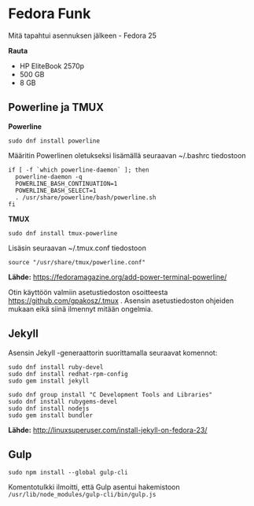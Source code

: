 # Fedora Funk
Mitä tapahtui asennuksen jälkeen - Fedora 25

**Rauta**

- HP EliteBook 2570p
- 500 GB
- 8 GB

## Powerline ja TMUX

**Powerline**

```
sudo dnf install powerline
```
Määritin Powerlinen oletukseksi lisämällä seuraavan ~/.bashrc tiedostoon

```
if [ -f `which powerline-daemon` ]; then
  powerline-daemon -q
  POWERLINE_BASH_CONTINUATION=1
  POWERLINE_BASH_SELECT=1
  . /usr/share/powerline/bash/powerline.sh
fi
```
**TMUX**

```
sudo dnf install tmux-powerline
```

Lisäsin seuraavan ~/.tmux.conf tiedostoon

```
source "/usr/share/tmux/powerline.conf"
```
**Lähde:** https://fedoramagazine.org/add-power-terminal-powerline/

Otin käyttöön valmiin asetustiedoston osoitteesta https://github.com/gpakosz/.tmux . Asensin asetustiedoston ohjeiden mukaan eikä siinä ilmennyt mitään ongelmia.

## Jekyll

Asensin Jekyll -generaattorin suorittamalla seuraavat komennot:

```
sudo dnf install ruby-devel  
sudo dnf install redhat-rpm-config
sudo gem install jekyll

sudo dnf group install "C Development Tools and Libraries"
sudo dnf install rubygems-devel
sudo dnf install nodejs
sudo gem install bundler
```

**Lähde:** http://linuxsuperuser.com/install-jekyll-on-fedora-23/

## Gulp

```
sudo npm install --global gulp-cli
```
Komentotulkki ilmoitti, että Gulp asentui hakemistoon
```/usr/lib/node_modules/gulp-cli/bin/gulp.js```
